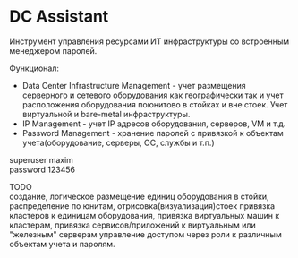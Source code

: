 #  DC Assistant

Инструмент управления ресурсами ИТ инфраструктуры со встроенным менеджером паролей.

Функционал:
 - Data Center Infrastructure Management - учет размещения серверного и сетевого оборудования как географически так и учет расположения оборудования поюнитово в стойках и вне стоек. Учет виртуальной и bare-metal инфраструктуры.
 - IP Management - учет IP адресов оборудования, серверов, VM и т.д.
 - Password Management - хранение паролей с привязкой к объектам учета(оборудование, серверы, ОС, службы и т.п.)
 
superuser maxim  
password 123456
 
TODO  
создание, логическое размещение единиц оборудования в стойки, распределение по юнитам, отрисовка(визуализация)стоек 
привязка кластеров к единицам оборудования, привязка виртуальных машин к кластерам, привязка сервисов/приложений к виртуальным или "железным" серверам 
управление доступом через роли к различным объектам учета и паролям.



